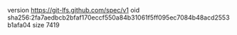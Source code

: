 version https://git-lfs.github.com/spec/v1
oid sha256:2fa7aedbcb2bfaf170eccf550a84b31061f5ff095ec7084b48acd2553b1afa04
size 7419
